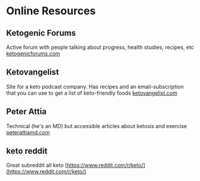 # Online Resources


## Ketogenic Forums
Active forum with people talking about progress, health studies, recipes, etc
[ketogenicforums.com](https://www.ketogenicforums.com/)

## Ketovangelist
Site for a keto podcast company.  Has recipes and an email-subscription that you can use to get a list of keto-friendly foods
[ketovangelist.com](https://www.ketovangelist.com/)

## Peter Attia
Technical (he's an MD) but accessible articles about ketosis and exercise
[peterattiamd.com](https://peterattiamd.com/category/ketosis/)

## keto reddit

Great subreddit all keto [https://www.reddit.com/r/keto/](https://www.reddit.com/r/keto/)
